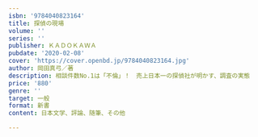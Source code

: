 ```yaml
---
isbn: '9784040823164'
title: 探偵の現場
volume: ''
series: ''
publisher: ＫＡＤＯＫＡＷＡ
pubdate: '2020-02-08'
cover: 'https://cover.openbd.jp/9784040823164.jpg'
author: 岡田真弓／著
description: 相談件数No.1は「不倫」！　売上日本一の探偵社が明かす、調査の実態
price: '880'
genre: ''
target: 一般
format: 新書
content: 日本文学、評論、随筆、その他

---
```

